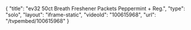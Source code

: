{
    "title": "ev32 50ct Breath Freshener Packets  Peppermint + Reg.",
    "type": "solo",
    "layout": "iframe-static",
    "videoId": "100615968",
    "url": "\/tvpembed\/100615968"
}